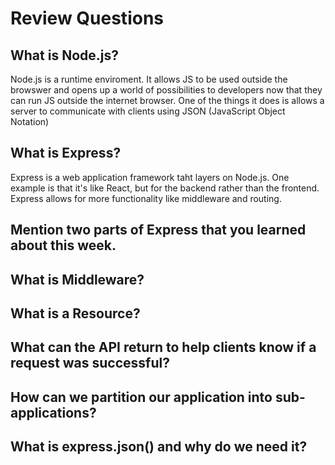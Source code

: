 # Review Questions

## What is Node.js?

Node.js is a runtime enviroment. It allows JS to be used outside the browswer and opens up a world of possibilities to developers now that they can run JS outside the internet browser. One of the things it does is allows a server to communicate with clients using JSON (JavaScript Object Notation)

## What is Express?

Express is a web application framework taht layers on Node.js. One example is that it's like React, but for the backend rather than the frontend. Express allows for more functionality like middleware and routing.

## Mention two parts of Express that you learned about this week.

## What is Middleware?

## What is a Resource?

## What can the API return to help clients know if a request was successful?

## How can we partition our application into sub-applications?

## What is express.json() and why do we need it?
